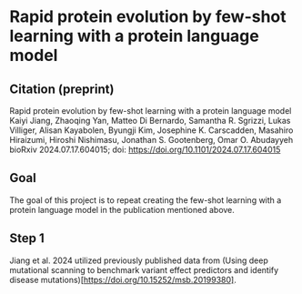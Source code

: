 # Rapid protein evolution by few-shot learning with a protein language model
## Citation (preprint)
Rapid protein evolution by few-shot learning with a protein language model
Kaiyi Jiang, Zhaoqing Yan, Matteo Di Bernardo, Samantha R. Sgrizzi, Lukas Villiger, Alisan Kayabolen, Byungji Kim, Josephine K. Carscadden, Masahiro Hiraizumi, Hiroshi Nishimasu, Jonathan S. Gootenberg, Omar O. Abudayyeh
bioRxiv 2024.07.17.604015; doi: https://doi.org/10.1101/2024.07.17.604015
## Goal
The goal of this project is to repeat creating the few-shot learning with a protein language model in the publication mentioned above.
## Step 1
Jiang et al. 2024 utilized previously published data from (Using deep mutational scanning to benchmark variant effect predictors and identify disease mutations)[https://doi.org/10.15252/msb.20199380].

